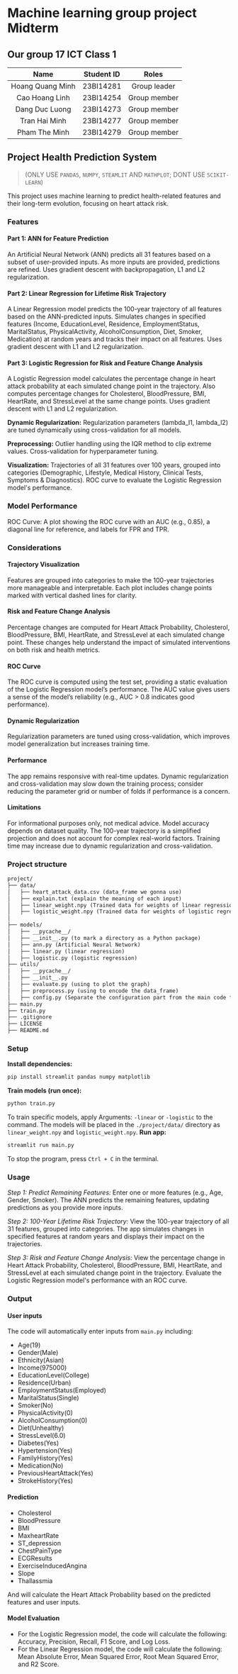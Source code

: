 # Machine learning group project Midterm

## Our group 17 ICT Class 1

| Name| Student ID | Roles |
|:-----------------:|:-----------------:|:-----------------:|
|Hoang Quang Minh|23BI14281|Group leader|
|Cao Hoang Linh|23BI14254|Group member|
|Dang Duc Luong|23BI14273|Group member|
|Tran Hai Minh|23BI14277|Group member|
|Pham The Minh |23BI14279|Group member|

## Project Health Prediction System

> (ONLY USE `PANDAS`, `NUMPY`, `STEAMLIT` AND `MATHPLOT`; DONT USE `SCIKIT-LEARN`)

This project uses machine learning to predict health-related features and their long-term evolution, focusing on heart attack risk.

### Features

#### Part 1: ANN for Feature Prediction

An Artificial Neural Network (ANN) predicts all 31 features based on a subset of user-provided inputs. As more inputs are provided, predictions are refined.
Uses gradient descent with backpropagation, L1 and L2 regularization.

#### Part 2: Linear Regression for Lifetime Risk Trajectory

A Linear Regression model predicts the 100-year trajectory of all features based on the ANN-predicted inputs.
Simulates changes in specified features (Income, EducationLevel, Residence, EmploymentStatus, MaritalStatus, PhysicalActivity, AlcoholConsumption, Diet, Smoker, Medication) at random years and tracks their impact on all features.
Uses gradient descent with L1 and L2 regularization.

#### Part 3: Logistic Regression for Risk and Feature Change Analysis

A Logistic Regression model calculates the percentage change in heart attack probability at each simulated change point in the trajectory.
Also computes percentage changes for Cholesterol, BloodPressure, BMI, HeartRate, and StressLevel at the same change points.
Uses gradient descent with L1 and L2 regularization.

**Dynamic Regularization:**
Regularization parameters (lambda_l1, lambda_l2) are tuned dynamically using cross-validation for all models.

**Preprocessing:**
Outlier handling using the IQR method to clip extreme values.
Cross-validation for hyperparameter tuning.

**Visualization:**
Trajectories of all 31 features over 100 years, grouped into categories (Demographic, Lifestyle, Medical History, Clinical Tests, Symptoms & Diagnostics).
ROC curve to evaluate the Logistic Regression model's performance.

### Model Performance

ROC Curve: A plot showing the ROC curve with an AUC (e.g., 0.85), a diagonal line for reference, and labels for FPR and TPR.

### Considerations

#### Trajectory Visualization

Features are grouped into categories to make the 100-year trajectories more manageable and interpretable.
Each plot includes change points marked with vertical dashed lines for clarity.

#### Risk and Feature Change Analysis

Percentage changes are computed for Heart Attack Probability, Cholesterol, BloodPressure, BMI, HeartRate, and StressLevel at each simulated change point.
These changes help understand the impact of simulated interventions on both risk and health metrics.

#### ROC Curve

The ROC curve is computed using the test set, providing a static evaluation of the Logistic Regression model’s performance.
The AUC value gives users a sense of the model’s reliability (e.g., AUC > 0.8 indicates good performance).

#### Dynamic Regularization

Regularization parameters are tuned using cross-validation, which improves model generalization but increases training time.

#### Performance

The app remains responsive with real-time updates.
Dynamic regularization and cross-validation may slow down the training process; consider reducing the parameter grid or number of folds if performance is a concern.

#### Limitations

For informational purposes only, not medical advice.
Model accuracy depends on dataset quality.
The 100-year trajectory is a simplified projection and does not account for complex real-world factors.
Training time may increase due to dynamic regularization and cross-validation.

### Project structure

```makefile
project/
├── data/
│   ├── heart_attack_data.csv (data_frame we gonna use)
│   ├── explain.txt (explain the meaning of each input)
│   ├── linear_weight.npy (Trained data for weights of linear regression model)
│   ├── logistic_weight.npy (Trained data for weights of logistic regression model)
│
├── models/
│   ├── __pycache__/
│   ├── __init__.py (to mark a directory as a Python package)
│   ├── ann.py (Artificial Neural Network)
│   ├── linear.py (linear regression)
│   ├── logistic.py (logistic regression)
├── utils/
│   ├── __pycache__/
│   ├── __init__.py
│   ├── evaluate.py (using to plot the graph)
│   ├── preprocess.py (using to encode the data_frame)
│   ├── config.py (Separate the configuration part from the main code for easy management, maintenance and updating.)
├── main.py
├── train.py
├── .gitignore
├── LICENSE
├── README.md
```

### Setup

**Install dependencies:**

```bash
pip install streamlit pandas numpy matplotlib
```

**Train models (run once):**

```bash
python train.py
```

To train specific models, apply Arguments: `-linear` or `-logistic` to the command.
The models will be placed in the `./project/data/` directory as `linear_weight.npy` and `logistic_weight.npy`.
**Run app:**

```bash
streamlit run main.py
```

To stop the program, press `Ctrl + C` in the terminal.

### Usage

*Step 1: Predict Remaining Features:*
Enter one or more features (e.g., Age, Gender, Smoker).
The ANN predicts the remaining features, updating predictions as you provide more inputs.

*Step 2: 100-Year Lifetime Risk Trajectory:*
View the 100-year trajectory of all 31 features, grouped into categories.
The app simulates changes in specified features at random years and displays their impact on the trajectories.

*Step 3: Risk and Feature Change Analysis:*
View the percentage change in Heart Attack Probability, Cholesterol, BloodPressure, BMI, HeartRate, and StressLevel at each simulated change point in the trajectory.
Evaluate the Logistic Regression model's performance with an ROC curve.

### Output

#### User inputs

The code will automatically enter inputs from `main.py` including:

- Age(19)
- Gender(Male)
- Ethnicity(Asian)
- Income(975000)
- EducationLevel(College)
- Residence(Urban)
- EmploymentStatus(Employed)
- MaritalStatus(Single)
- Smoker(No)
- PhysicalActivity(0)
- AlcoholConsumption(0)
- Diet(Unhealthy)
- StressLevel(6.0)
- Diabetes(Yes)
- Hypertension(Yes)
- FamilyHistory(Yes)
- Medication(No)
- PreviousHeartAttack(Yes)
- StrokeHistory(Yes)

#### Prediction

- Cholesterol
- BloodPressure
- BMI
- MaxheartRate
- ST_depression
- ChestPainType
- ECGResults
- ExerciseInducedAngina
- Slope
- Thallassmia

And will calculate the Heart Attack Probability based on the predicted features and user inputs.

#### Model Evaluation

- For the Logistic Regression model, the code will calculate the following: Accuracy, Precision, Recall, F1 Score, and Log Loss.
- For the Linear Regression model, the code will calculate the following: Mean Absolute Error, Mean Squared Error, Root Mean Squared Error, and R2 Score.
